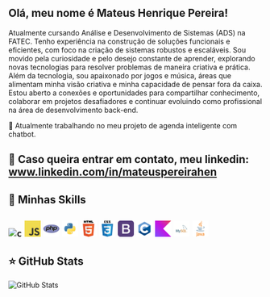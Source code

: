 ## Olá, meu nome é Mateus Henrique Pereira!

Atualmente cursando Análise e Desenvolvimento de Sistemas (ADS) na FATEC.
Tenho experiência na construção de soluções funcionais e eficientes, com foco na criação de sistemas robustos e escaláveis. Sou movido pela curiosidade e pelo desejo constante de aprender, explorando novas tecnologias para resolver problemas de maneira criativa e prática.
Além da tecnologia, sou apaixonado por jogos e música, áreas que alimentam minha visão criativa e minha capacidade de pensar fora da caixa.
Estou aberto a conexões e oportunidades para compartilhar conhecimento, colaborar em projetos desafiadores e continuar evoluindo como profissional na área de desenvolvimento back-end.

🔭 Atualmente trabalhando no meu projeto de agenda inteligente com chatbot.

💬 Caso queira entrar em contato, meu linkedin:
www.linkedin.com/in/mateuspereirahen
---

## 🚀 Minhas Skills

<code><img height="32" src="https://cdn.iconscout.com/icon/free/png-512/c-programming-569564.png" alt="c"/></code>
<code><img height="32" src="https://raw.githubusercontent.com/github/explore/80688e429a7d4ef2fca1e82350fe8e3517d3494d/topics/javascript/javascript.png" alt="Javascript"/></code>
<code><img height="32" src="https://raw.githubusercontent.com/github/explore/80688e429a7d4ef2fca1e82350fe8e3517d3494d/topics/php/php.png" alt="Typescript"/></code>
<code><img height="32" src="https://raw.githubusercontent.com/github/explore/80688e429a7d4ef2fca1e82350fe8e3517d3494d/topics/python/python.png" alt="Nodejs"/></code>
<code><img height="32" src="https://raw.githubusercontent.com/github/explore/80688e429a7d4ef2fca1e82350fe8e3517d3494d/topics/html/html.png" alt="HTML5"/></code>
<code><img height="32" src="https://raw.githubusercontent.com/github/explore/80688e429a7d4ef2fca1e82350fe8e3517d3494d/topics/css/css.png" alt="CSS"/></code>
<code><img height="32" src="https://raw.githubusercontent.com/github/explore/80688e429a7d4ef2fca1e82350fe8e3517d3494d/topics/bootstrap/bootstrap.png" alt="Bootstrap"/></code>
<code><img height="32" src="https://raw.githubusercontent.com/github/explore/80688e429a7d4ef2fca1e82350fe8e3517d3494d/topics/c/c.png" alt="React"/></code>
<code><img height="32" src="https://raw.githubusercontent.com/github/explore/80688e429a7d4ef2fca1e82350fe8e3517d3494d/topics/kotlin/kotlin.png" alt="Angular"/></code>
<code><img height="32" src="https://raw.githubusercontent.com/github/explore/80688e429a7d4ef2fca1e82350fe8e3517d3494d/topics/mysql/mysql.png" alt="MySQL"/></code>
<code><img height="32" src="https://raw.githubusercontent.com/github/explore/80688e429a7d4ef2fca1e82350fe8e3517d3494d/topics/java/java.png" alt="PostegreSQL"/></code>
---

## ⭐ GitHub Stats

![GitHub Stats](https://github-readme-stats.vercel.app/api?username=Poloyo1&show_icons=true)

